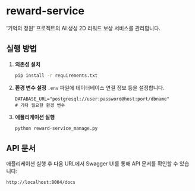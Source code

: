 # reward-service

'기억의 정원' 프로젝트의 AI 생성 2D 리워드 보상 서비스를 관리합니다.

## 실행 방법

1.  **의존성 설치**
    ```bash
    pip install -r requirements.txt
    ```
2.  **환경 변수 설정**
    `.env` 파일에 데이터베이스 연결 정보 등을 설정합니다.
    ```
    DATABASE_URL="postgresql://user:password@host:port/dbname"
    # 기타 필요한 환경 변수
    ```
3.  **애플리케이션 실행**
    ```bash
    python reward-service_manage.py
    ```

## API 문서

애플리케이션 실행 후 다음 URL에서 Swagger UI를 통해 API 문서를 확인할 수 있습니다:

`http://localhost:8004/docs`